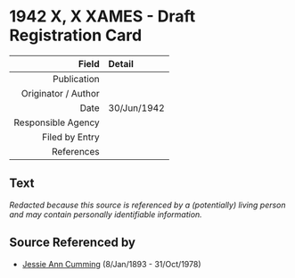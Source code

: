 ﻿---
layout: page
permalink: /sources/s1379696
---

# 1942 X, X XAMES - Draft Registration Card

Field | Detail
---:|:---
Publication | 
Originator / Author | 
Date | 30/Jun/1942
Responsible Agency | 
Filed by Entry | 
References | 

## Text

_Redacted because this source is referenced by a (potentially) living person and may contain personally identifiable information._

## Source Referenced by

* [Jessie Ann Cumming](../people/@66222886@-jessie-ann-cumming-b1893-1-8-d1978-10-31.md) (8/Jan/1893 - 31/Oct/1978)
